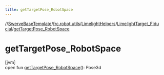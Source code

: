 ```yaml
---
title: getTargetPose_RobotSpace
---
```

//[SwerveBaseTemplate](../../../../index.html)/[frc.robot.utils](../../index.html)/[LimelightHelpers](../index.html)/[LimelightTarget_Fiducial](index.html)/[getTargetPose_RobotSpace](get-target-pose_-robot-space.html)



# getTargetPose_RobotSpace



[jvm]\
open fun [getTargetPose_RobotSpace](get-target-pose_-robot-space.html)(): Pose3d





